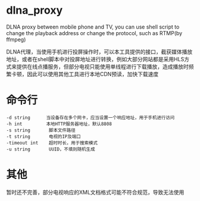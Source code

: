 # dlna_proxy
DLNA proxy between mobile phone and TV, you can use shell script to change the playback address or change the protocol, such as RTMP(by ffmpeg)

DLNA代理，当使用手机进行投屏操作时，可以本工具提供的接口，截获媒体播放地址，或者在shell脚本中对投屏地址进行转换，例如大部分网站都是采用HLS方式来提供在线点播服务，但部分电视只能使用单线程进行下载播放，造成播放时频繁卡顿，因此可以使用其他工具进行本地CDN预读，加快下载速度

# 命令行
    -d string      当设备存在多个网卡，应当设置一个响应地址，用于手机进行访问
    -h int         本地HTTP服务器地址，默认8808
    -s string       脚本文件路径
    -t string       电视的IP及端口
    -timeout int    超时时长，用于搜索模式
    -u string       UUID，不填则随机生成

# 其他
暂时还不完善，部分电视响应的XML文档格式可能不符合规范，导致无法使用
